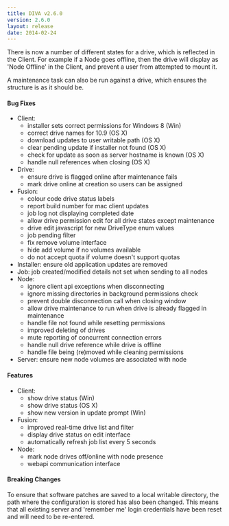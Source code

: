 ```yaml
---
title: DIVA v2.6.0
version: 2.6.0
layout: release
date: 2014-02-24
---
```


There is now a number of different states for a drive, which is reflected in the Client. For example if a Node goes offline, then the drive will display as 'Node Offline' in the Client, and prevent a user from attempted to mount it.

A maintenance task can also be run against a drive, which ensures the structure is as it should be.

#### Bug Fixes

 - Client:
   - installer sets correct permissions for Windows 8 (Win)
   - correct drive names for 10.9 (OS X)
   - download updates to user writable path (OS X)
   - clear pending update if installer not found (OS X)
   - check for update as soon as server hostname is known (OS X)
   - handle null references when closing (OS X)
 - Drive:
   - ensure drive is flagged online after maintenance fails
   - mark drive online at creation so users can be assigned
 - Fusion:
   - colour code drive status labels
   - report build number for mac client updates
   - job log not displaying completed date
   - allow drive permission edit for all drive states except maintenance
   - drive edit javascript for new DriveType enum values
   - job pending filter
   - fix remove volume interface
   - hide add volume if no volumes available
   - do not accept quota if volume doesn't support quotas
 - Installer: ensure old application updates are removed
 - Job: job created/modified details not set when sending to all nodes
 - Node:
   - ignore client api exceptions when disconnecting
   - ignore missing directories in background permissions check
   - prevent double disconnection call when closing window
   - allow drive maintenance to run when drive is already flagged in maintenance
   - handle file not found while resetting permissions
   - improved deleting of drives
   - mute reporting of concurrent connection errors
   - handle null drive reference while drive is offline
   - handle file being (re)moved while cleaning permissions
 - Server: ensure new node volumes are associated with node

#### Features

 - Client:
   - show drive status (Win)
   - show drive status (OS X)
   - show new version in update prompt (Win)
 - Fusion:
   - improved real-time drive list and filter
   - display drive status on edit interface
   - automatically refresh job list every 5 seconds
 - Node:
   - mark node drives off/online with node presence
   - webapi communication interface

#### Breaking Changes

To ensure that software patches are saved to a local writable directory, the path where the configuration is stored has also been changed. This means that all existing server and 'remember me' login credentials have been reset and will need to be re-entered.
